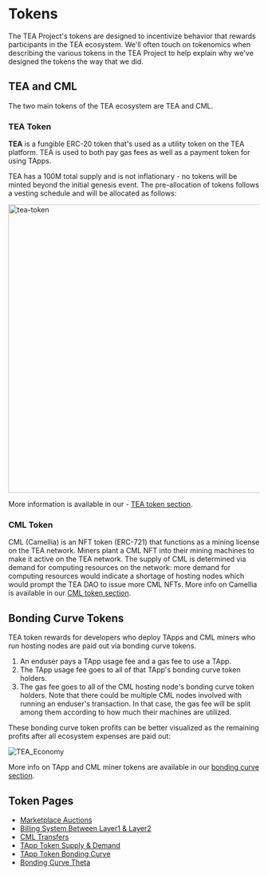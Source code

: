 # Tokens

The TEA Project's tokens are designed to incentivize behavior that rewards participants in the TEA ecosystem. We'll often touch on tokenomics when describing the various tokens in the TEA Project to help explain why we've designed the tokens the way that we did.

## TEA and CML

The two main tokens of the TEA ecosystem are TEA and CML.

### TEA Token

**TEA** is a fungible ERC-20 token that's used as a utility token on the TEA platform. TEA is used to both pay gas fees as well as a payment token for using TApps.

TEA has a 100M total supply and is not inflationary - no tokens will be minted beyond the initial genesis event. The pre-allocation of tokens follows a vesting schedule and will be allocated as follows:

<img width="578" alt="tea-token" src="https://user-images.githubusercontent.com/86096370/213342482-55b9be9b-2d01-44a2-a141-493d4b40e3a5.png">

More information is available in our - [TEA token section](_token/README.md).

### CML Token

CML (Camellia) is an NFT token (ERC-721) that functions as a mining license on the TEA network. Miners plant a CML NFT into their mining machines to make it active on the TEA network. The supply of CML is determined via demand for computing resources on the network: more demand for computing resources would indicate a shortage of hosting nodes which would prompt the TEA DAO to issue more CML NFTs. More info on Camellia is available in our [CML token section](cml-tokens/README.md).

## Bonding Curve Tokens

TEA token rewards for developers who deploy TApps and CML miners who run hosting nodes are paid out via bonding curve tokens.

1. An enduser pays a TApp usage fee and a gas fee to use a TApp.
1. The TApp usage fee goes to all of that TApp's bonding curve token holders.
1. The gas fee goes to all of the CML hosting node's bonding curve token holders. Note that there could be multiple CML nodes involved with running an enduser's transaction. In that case, the gas fee will be split among them according to how much their machines are utilized.

These bonding curve token profits can be better visualized as the remaining profits after all ecosystem expenses are paid out:

![TEA_Economy](https://user-images.githubusercontent.com/86096370/213603062-895dc8c3-f478-4d85-8e1e-5fb44832bd79.png)

More info on TApp and CML miner tokens are available in our [bonding curve section](bonding-curve-tokens/README.md).

## Token Pages

* [Marketplace Auctions](_token/Marketplace-Auctions.md)
* [Billing System Between Layer1 & Layer2](_token/Billing-system-between-layer1-layer2.md)
* [CML Transfers](_token/CML-Migration-(Transfer).md)
* [TApp Token Supply & Demand](_token/TApp-Token-Supply-and-Demand.md)
* [TApp Token Bonding Curve](_token/Bonding-curve.md)
* [Bonding Curve Theta](_token/Bonding-Curve-Theta.md)
